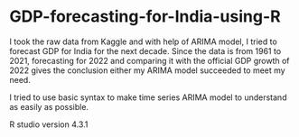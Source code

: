 # GDP-forecasting-for-India-using-R
I took the raw data from Kaggle and with help of ARIMA model, I tried to forecast GDP for India for the next decade. Since the data is from 1961 to 2021, forecasting for 2022 and comparing it with the official GDP growth of 2022 gives the conclusion either my ARIMA model succeeded to meet my need.
 
I tried to use basic syntax to make time series ARIMA model to understand as easily as possible. 

R studio version 4.3.1
